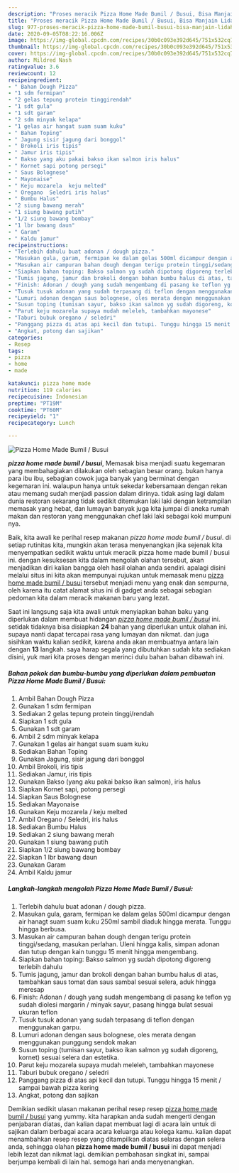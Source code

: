 ```yaml
---
description: "Proses meracik Pizza Home Made Bumil / Busui, Bisa Manjain Lidah"
title: "Proses meracik Pizza Home Made Bumil / Busui, Bisa Manjain Lidah"
slug: 977-proses-meracik-pizza-home-made-bumil-busui-bisa-manjain-lidah
date: 2020-09-05T08:22:16.006Z
image: https://img-global.cpcdn.com/recipes/30b0c093e392d645/751x532cq70/pizza-home-made-bumil-busui-foto-resep-utama.jpg
thumbnail: https://img-global.cpcdn.com/recipes/30b0c093e392d645/751x532cq70/pizza-home-made-bumil-busui-foto-resep-utama.jpg
cover: https://img-global.cpcdn.com/recipes/30b0c093e392d645/751x532cq70/pizza-home-made-bumil-busui-foto-resep-utama.jpg
author: Mildred Nash
ratingvalue: 3.6
reviewcount: 12
recipeingredient:
- " Bahan Dough Pizza"
- "1 sdm fermipan"
- "2 gelas tepung protein tinggirendah"
- "1 sdt gula"
- "1 sdt garam"
- "2 sdm minyak kelapa"
- "1 gelas air hangat suam suam kuku"
- " Bahan Toping"
- " Jagung sisir jagung dari bonggol"
- " Brokoli iris tipis"
- " Jamur iris tipis"
- " Bakso yang aku pakai bakso ikan salmon iris halus"
- " Kornet sapi potong persegi"
- " Saus Bolognese"
- " Mayonaise"
- " Keju mozarela  keju melted"
- " Oregano  Seledri iris halus"
- " Bumbu Halus"
- "2 siung bawang merah"
- "1 siung bawang putih"
- "1/2 siung bawang bombay"
- "1 lbr bawang daun"
- " Garam"
- " Kaldu jamur"
recipeinstructions:
- "Terlebih dahulu buat adonan / dough pizza."
- "Masukan gula, garam, fermipan ke dalam gelas 500ml dicampur dengan air hanagt suam suam kuku 250ml sambil diaduk hingga merata. Tunggu hingga berbusa."
- "Masukan air campuran bahan dough dengan terigu protein tinggi/sedang, masukan perlahan. Uleni hingga kalis, simpan adonan dan tutup dengan kain tunggu 15 menit hingga mengembang."
- "Siapkan bahan toping: Bakso salmon yg sudah dipotong digoreng terlebih dahulu"
- "Tumis jagung, jamur dan brokoli dengan bahan bumbu halus di atas, tambahkan saus tomat dan saus sambal sesuai selera, aduk hingga meresap"
- "Finish: Adonan / dough yang sudah mengembang di pasang ke teflon yg sudah diolesi margarin / minyak sayur, pasang hingga bulat sesuai ukuran teflon"
- "Tusuk tusuk adonan yang sudah terpasang di teflon dengan menggunakan garpu."
- "Lumuri adonan dengan saus bolognese, oles merata dengan menggunakan punggung sendok makan"
- "Susun toping (tumisan sayur, bakso ikan salmon yg sudah digoreng, kornet) sesuai selera dan estetika."
- "Parut keju mozarela supaya mudah meleleh, tambahkan mayonese"
- "Taburi bubuk oregano / seledri"
- "Panggang pizza di atas api kecil dan tutupi. Tunggu hingga 15 menit / sampai bawah pizza kering"
- "Angkat, potong dan sajikan"
categories:
- Resep
tags:
- pizza
- home
- made

katakunci: pizza home made 
nutrition: 119 calories
recipecuisine: Indonesian
preptime: "PT19M"
cooktime: "PT60M"
recipeyield: "1"
recipecategory: Lunch

---
```



![Pizza Home Made Bumil / Busui](https://img-global.cpcdn.com/recipes/30b0c093e392d645/751x532cq70/pizza-home-made-bumil-busui-foto-resep-utama.jpg)

<b><i>pizza home made bumil / busui</i></b>, Memasak bisa menjadi suatu kegemaran yang membahagiakan dilakukan oleh sebagian besar orang. bukan hanya para ibu ibu, sebagian cowok juga banyak yang berminat dengan kegemaran ini. walaupun hanya untuk sekedar kebersamaan dengan rekan atau memang sudah menjadi passion dalam dirinya. tidak asing lagi dalam dunia restoran sekarang tidak sedikit ditemukan laki laki dengan ketrampilan memasak yang hebat, dan lumayan banyak juga kita jumpai di aneka rumah makan dan restoran yang menggunakan chef laki laki sebagai koki mumpuni nya.

Baik, kita awali ke perihal resep makanan <i>pizza home made bumil / busui</i>. di setiap rutinitas kita, mungkin akan terasa menyenangkan jika sejenak kita menyempatkan sedikit waktu untuk meracik pizza home made bumil / busui ini. dengan kesuksesan kita dalam mengolah olahan tersebut, akan menjadikan diri kalian bangga oleh hasil olahan anda sendiri. apalagi disini melalui situs ini kita akan mempunyai rujukan untuk memasak menu <u>pizza home made bumil / busui</u> tersebut menjadi menu yang enak dan sempurna, oleh karena itu catat alamat situs ini di gadget anda sebagai sebagian pedoman kita dalam meracik makanan baru yang lezat.




Saat ini langsung saja kita awali untuk menyiapkan bahan baku yang diperlukan dalam membuat hidangan <u><i>pizza home made bumil / busui</i></u> ini. setidak tidaknya bisa disiapkan <b>24</b> bahan yang diperlukan untuk olahan ini. supaya nanti dapat tercapai rasa yang lumayan dan nikmat. dan juga sisihkan waktu kalian sedikit, karena anda akan membuatnya antara lain dengan <b>13</b> langkah. saya harap segala yang dibutuhkan sudah kita sediakan disini, yuk mari kita proses dengan merinci dulu bahan bahan dibawah ini.

<!--inarticleads1-->

##### Bahan pokok dan bumbu-bumbu yang diperlukan dalam pembuatan Pizza Home Made Bumil / Busui:

1. Ambil  Bahan Dough Pizza
1. Gunakan 1 sdm fermipan
1. Sediakan 2 gelas tepung protein tinggi/rendah
1. Siapkan 1 sdt gula
1. Gunakan 1 sdt garam
1. Ambil 2 sdm minyak kelapa
1. Gunakan 1 gelas air hangat suam suam kuku
1. Sediakan  Bahan Toping
1. Gunakan  Jagung, sisir jagung dari bonggol
1. Ambil  Brokoli, iris tipis
1. Sediakan  Jamur, iris tipis
1. Gunakan  Bakso (yang aku pakai bakso ikan salmon), iris halus
1. Siapkan  Kornet sapi, potong persegi
1. Siapkan  Saus Bolognese
1. Sediakan  Mayonaise
1. Gunakan  Keju mozarela / keju melted
1. Ambil  Oregano / Seledri, iris halus
1. Sediakan  Bumbu Halus
1. Sediakan 2 siung bawang merah
1. Gunakan 1 siung bawang putih
1. Siapkan 1/2 siung bawang bombay
1. Siapkan 1 lbr bawang daun
1. Gunakan  Garam
1. Ambil  Kaldu jamur




<!--inarticleads2-->

##### Langkah-langkah mengolah Pizza Home Made Bumil / Busui:

1. Terlebih dahulu buat adonan / dough pizza.
1. Masukan gula, garam, fermipan ke dalam gelas 500ml dicampur dengan air hanagt suam suam kuku 250ml sambil diaduk hingga merata. Tunggu hingga berbusa.
1. Masukan air campuran bahan dough dengan terigu protein tinggi/sedang, masukan perlahan. Uleni hingga kalis, simpan adonan dan tutup dengan kain tunggu 15 menit hingga mengembang.
1. Siapkan bahan toping: Bakso salmon yg sudah dipotong digoreng terlebih dahulu
1. Tumis jagung, jamur dan brokoli dengan bahan bumbu halus di atas, tambahkan saus tomat dan saus sambal sesuai selera, aduk hingga meresap
1. Finish: Adonan / dough yang sudah mengembang di pasang ke teflon yg sudah diolesi margarin / minyak sayur, pasang hingga bulat sesuai ukuran teflon
1. Tusuk tusuk adonan yang sudah terpasang di teflon dengan menggunakan garpu.
1. Lumuri adonan dengan saus bolognese, oles merata dengan menggunakan punggung sendok makan
1. Susun toping (tumisan sayur, bakso ikan salmon yg sudah digoreng, kornet) sesuai selera dan estetika.
1. Parut keju mozarela supaya mudah meleleh, tambahkan mayonese
1. Taburi bubuk oregano / seledri
1. Panggang pizza di atas api kecil dan tutupi. Tunggu hingga 15 menit / sampai bawah pizza kering
1. Angkat, potong dan sajikan




Demikian sedikit ulasan makanan perihal resep resep <u>pizza home made bumil / busui</u> yang yummy. kita harapkan anda sudah mengerti dengan penjabaran diatas, dan kalian dapat membuat lagi di acara lain untuk di sajikan dalam berbagai acara acara keluarga atau kolega kamu. kalian dapat menambahkan resep resep yang ditampilkan diatas selaras dengan selera anda, sehingga olahan <b>pizza home made bumil / busui</b> ini dapat menjadi lebih lezat dan nikmat lagi. demikian pembahasan singkat ini, sampai berjumpa kembali di lain hal. semoga hari anda menyenangkan.
